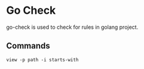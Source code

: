 # Go Check

go-check is used to check for rules in golang project.

## Commands

`view -p path -i starts-with`